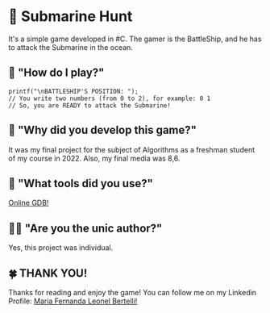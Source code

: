 <h1> 🚢 Submarine Hunt </h1>
It's a simple game developed in #C. The gamer is the BattleShip, and he has to attack the Submarine in the ocean.

## 👾 "How do I play?" 
``` #C
printf("\nBATTLESHIP'S POSITION: ");
// You write two numbers (from 0 to 2), for example: 0 1
// So, you are READY to attack the Submarine!
```
## 🤔 "Why did you develop this game?" 
It was my final project for the subject of Algorithms as a freshman student of my course in 2022. Also, my final media was 8,6.

## 🔧 "What tools did you use?"
<a href="https://www.onlinegdb.com/" > Online GDB!</a>

## 👩‍💻 "Are you the unic author?" 
Yes, this project was individual.

## 🍀 THANK YOU! 
<p> 
  Thanks for reading and enjoy the game! You can follow me on my Linkedin Profile:
  <a href = "https://www.linkedin.com/in/maria-fernanda-leonel-bertelli-252480257"> Maria Fernanda Leonel Bertelli! </a>
</p>
